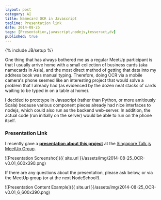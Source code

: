 ```yaml
---
layout: post
category: AI
title: Namecard OCR in Javascript
tagline: Presentation link
date: 2014-08-25
tags: [Presentation,javascript,nodejs,tesseract,dv]
published: true
---
```

{% include JB/setup %}

One thing that has always bothered me as a regular MeetUp participant is that 
I usually arrive home with a small collection of business cards (aka namecards in Asia),
and the most direct method of getting that data into my address book
was manual typing.  Therefore, doing OCR via a mobile camera's phone seemed like 
an interesting project that would solve a problem that I already had 
(as evidenced by the dozen neat stacks of cards waiting to be typed in on a table at home).

I decided to prototype in Javascript (rather than Python, or more amitiously Scala) 
because various component pieces already had nice interfaces to nodejs, 
which could also run as the backend web-server.  In addition, the actual 
code (run initially on the server) would be able to run on the phone itself.

### Presentation Link

I recently gave a <strong><a href="http://redcatlabs.com/2014-08-25_OCR-v0.01/" target="_blank">presentation about this project</a></strong> 
at the [Singapore Talk.js MeetUp Group](http://www.meetup.com/Singapore-JS/events/197757042/).

![Presentation Screenshot]({{ site.url }}/assets/img/2014-08-25_OCR-v0.01_600x390.png)

If there are any questions about the presentation, please ask below, or via the MeetUp group (or at
the next NodeSchool!).

![Presentation Content Example]({{ site.url }}/assets/img/2014-08-25_OCR-v0.01_6_600x390.png)
